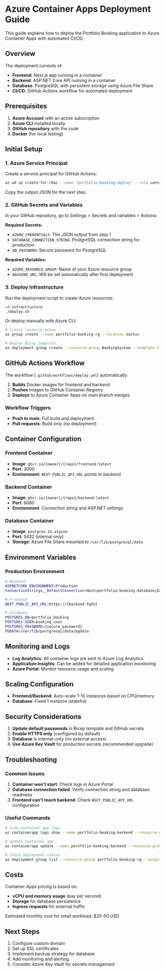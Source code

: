 # Azure Container Apps Deployment Guide

This guide explains how to deploy the Portfolio Booking application to Azure Container Apps with automated CI/CD.

## Overview

The deployment consists of:
- **Frontend**: Next.js app running in a container
- **Backend**: ASP.NET Core API running in a container
- **Database**: PostgreSQL with persistent storage using Azure File Share
- **CI/CD**: GitHub Actions workflow for automated deployment

## Prerequisites

1. **Azure Account** with an active subscription
2. **Azure CLI** installed locally
3. **GitHub repository** with the code
4. **Docker** (for local testing)

## Initial Setup

### 1. Azure Service Principal

Create a service principal for GitHub Actions:

```bash
az ad sp create-for-rbac --name "portfolio-booking-deploy" --role contributor --scopes /subscriptions{subscription-id} --sdk-auth
```

Copy the output JSON for the next step.

### 2. GitHub Secrets and Variables

In your GitHub repository, go to Settings > Secrets and variables > Actions:

**Required Secrets:**
- `AZURE_CREDENTIALS`: The JSON output from step 1
- `DATABASE_CONNECTION_STRING`: PostgreSQL connection string for production
- `DB_PASSWORD`: Secure password for PostgreSQL

**Required Variables:**
- `AZURE_RESOURCE_GROUP`: Name of your Azure resource group
- `BACKEND_URL`: Will be set automatically after first deployment

### 3. Deploy Infrastructure

Run the deployment script to create Azure resources:

```bash
cd infrastructure
./deploy.sh
```

Or deploy manually with Azure CLI:

```bash
# Create resource group
az group create --name portfolio-booking-rg --location eastus

# Deploy Bicep template
az deployment group create --resource-group BookingSystem --template-file infrastructure/azure-setup.bicep --parameters infrastructure/parameters.local.json
```

## GitHub Actions Workflow

The workflow (`.github/workflows/deploy.yml`) automatically:

1. **Builds** Docker images for frontend and backend
2. **Pushes** images to GitHub Container Registry
3. **Deploys** to Azure Container Apps on main branch merges

### Workflow Triggers

- **Push to main**: Full build and deployment
- **Pull requests**: Build only (no deployment)

## Container Configuration

### Frontend Container
- **Image**: `ghcr.io/{owner}/{repo}/frontend:latest`
- **Port**: 3000
- **Environment**: `NEXT_PUBLIC_API_URL` points to backend

### Backend Container
- **Image**: `ghcr.io/{owner}/{repo}/backend:latest`
- **Port**: 8080
- **Environment**: Connection string and ASP.NET settings

### Database Container
- **Image**: `postgres:15-alpine`
- **Port**: 5432 (internal only)
- **Storage**: Azure File Share mounted to `/var/lib/postgresql/data`

## Environment Variables

### Production Environment

```bash
# Backend
ASPNETCORE_ENVIRONMENT=Production
ConnectionStrings__DefaultConnection=Host=portfolio-booking-database;Database=portfolio_booking;Username=booking_user;Password={secure_password}

# Frontend
NEXT_PUBLIC_API_URL=https://{backend-fqdn}

# Database
POSTGRES_DB=portfolio_booking
POSTGRES_USER=booking_user
POSTGRES_PASSWORD={secure_password}
PGDATA=/var/lib/postgresql/data/pgdata
```

## Monitoring and Logs

- **Log Analytics**: All container logs are sent to Azure Log Analytics
- **Application Insights**: Can be added for detailed application monitoring
- **Azure Portal**: Monitor resource usage and scaling

## Scaling Configuration

- **Frontend/Backend**: Auto-scale 1-10 instances based on CPU/memory
- **Database**: Fixed 1 instance (stateful)

## Security Considerations

1. **Update default passwords** in Bicep template and GitHub secrets
2. **Enable HTTPS only** (configured by default)
3. **Database** is internal-only (no external access)
4. **Use Azure Key Vault** for production secrets (recommended upgrade)

## Troubleshooting

### Common Issues

1. **Container won't start**: Check logs in Azure Portal
2. **Database connection failed**: Verify connection string and database readiness
3. **Frontend can't reach backend**: Check `NEXT_PUBLIC_API_URL` configuration

### Useful Commands

```bash
# View container app logs
az containerapp logs show --name portfolio-booking-backend --resource-group portfolio-booking-rg

# Update container app
az containerapp update --name portfolio-booking-backend --resource-group portfolio-booking-rg --image ghcr.io/{owner}/{repo}/backend:latest

# Check deployment status
az deployment group list --resource-group portfolio-booking-rg --output table
```

## Costs

Container Apps pricing is based on:
- **vCPU and memory usage** (pay per second)
- **Storage** for database persistence
- **Ingress requests** for external traffic

Estimated monthly cost for small workload: $20-50 USD

## Next Steps

1. Configure custom domain
2. Set up SSL certificates
3. Implement backup strategy for database
4. Add monitoring and alerting
5. Consider Azure Key Vault for secrets management